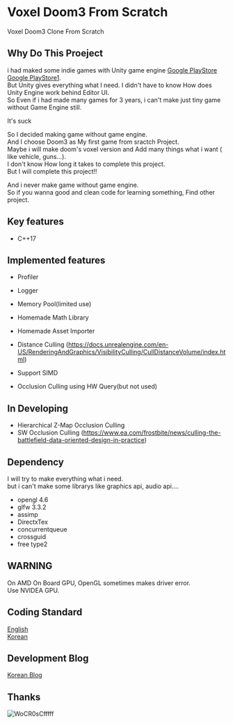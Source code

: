 

# Voxel Doom3 From Scratch
Voxel  Doom3 Clone From Scratch

## Why Do This Proeject
i had maked some indie games with Unity game engine [Google PlayStore](https://play.google.com/store/apps/details?id=com.milli.findkiller2&hl=ko)  [Google PlayStore1](https://play.google.com/store/apps/details?id=com.NintyNineMillion.FindKiller&hl=ko).   
But Unity gives everything what I need. I didn't have to know How does Unity Engine work behind Editor UI.   
So Even if i had made many games for 3 years, i can't make just tiny game without Game Engine still.   

It's suck    

So I decided making game without game engine.     
And I choose Doom3 as My first game from sractch Project.     
Maybe i will make doom's voxel version and Add many things what i want ( like vehicle, guns...).    
I don't know How long it takes to complete this project.    
But I will complete this project!!    

And i never make game without game engine.     
So if you wanna good and clean code for learning something, Find other project.      

## Key features

  * C++17                   

## Implemented features

  * Profiler
  * Logger
  * Memory Pool(limited use)
  * Homemade Math Library
  * Homemade Asset Importer 

  * Distance Culling (https://docs.unrealengine.com/en-US/RenderingAndGraphics/VisibilityCulling/CullDistanceVolume/index.html)
  * Support SIMD
  * Occlusion Culling using HW Query(but not used)

## In Developing

  * Hierarchical Z-Map Occlusion Culling
  * SW Occlusion Culling (https://www.ea.com/frostbite/news/culling-the-battlefield-data-oriented-design-in-practice)

## Dependency
I will try to make everything what i need.     
but i can't make some librarys like graphics api, audio api....           

  * opengl 4.6       
  * glfw 3.3.2         
  * assimp       
  * DirectxTex        
  * concurrentqueue       
  * crossguid         
  * free type2       

## WARNING
On AMD On Board GPU, OpenGL sometimes makes driver error.      
Use NVIDEA GPU.     

## Coding Standard
[English](https://docs.google.com/document/d/1cT8EPgMXe0eopeHvwuFmbHG4TJr5kUmcovkr5irQZmo/edit)   
[Korean](https://docs.popekim.com/ko/coding-standards/cpp)

## Development Blog
[Korean Blog](https://sungjjinkang.github.io/) 

## Thanks
![WoCR0sCfffff](https://user-images.githubusercontent.com/33873804/103935734-5e92e300-516a-11eb-9afd-ab48b5f65791.png)
